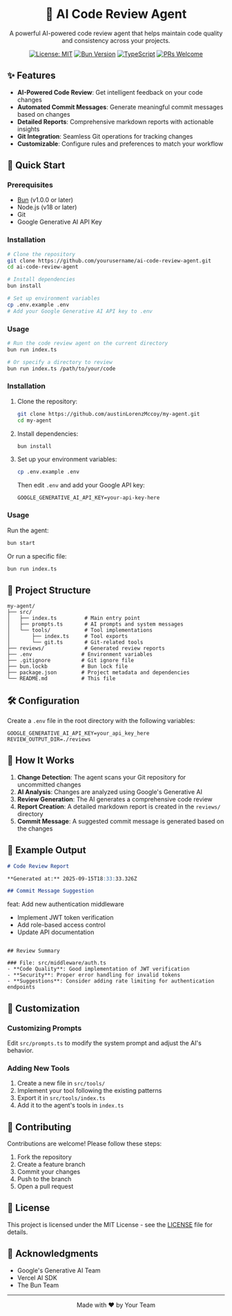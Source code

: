 <div align="center">
  <h1>🤖 AI Code Review Agent</h1>
  <p>A powerful AI-powered code review agent that helps maintain code quality and consistency across your projects.</p>
  
  [![License: MIT](https://img.shields.io/badge/License-MIT-yellow.svg)](https://opensource.org/licenses/MIT)
  [![Bun Version](https://img.shields.io/badge/Bun-v1.0.0-000000.svg?logo=bun&style=flat)](https://bun.sh/)
  [![TypeScript](https://img.shields.io/badge/TypeScript-007ACC.svg?logo=typescript&logoColor=white)](https://www.typescriptlang.org/)
  [![PRs Welcome](https://img.shields.io/badge/PRs-welcome-brightgreen.svg)](https://github.com/yourusername/ai-code-review-agent/pulls)
</div>

## ✨ Features

- **AI-Powered Code Review**: Get intelligent feedback on your code changes
- **Automated Commit Messages**: Generate meaningful commit messages based on changes
- **Detailed Reports**: Comprehensive markdown reports with actionable insights
- **Git Integration**: Seamless Git operations for tracking changes
- **Customizable**: Configure rules and preferences to match your workflow

## 🚀 Quick Start

### Prerequisites

- [Bun](https://bun.sh/) (v1.0.0 or later)
- Node.js (v18 or later)
- Git
- Google Generative AI API Key

### Installation

```bash
# Clone the repository
git clone https://github.com/yourusername/ai-code-review-agent.git
cd ai-code-review-agent

# Install dependencies
bun install

# Set up environment variables
cp .env.example .env
# Add your Google Generative AI API key to .env
```

### Usage

```bash
# Run the code review agent on the current directory
bun run index.ts

# Or specify a directory to review
bun run index.ts /path/to/your/code
```

### Installation

1. Clone the repository:
   ```bash
   git clone https://github.com/austinLorenzMccoy/my-agent.git
   cd my-agent
   ```

2. Install dependencies:
   ```bash
   bun install
   ```

3. Set up your environment variables:
   ```bash
   cp .env.example .env
   ```
   Then edit `.env` and add your Google API key:
   ```
   GOOGLE_GENERATIVE_AI_API_KEY=your-api-key-here
   ```

### Usage

Run the agent:
```bash
bun start
```

Or run a specific file:
```bash
bun run index.ts
```

## 📂 Project Structure

```
my-agent/
├── src/
│   ├── index.ts         # Main entry point
│   ├── prompts.ts       # AI prompts and system messages
│   └── tools/           # Tool implementations
│       ├── index.ts     # Tool exports
│       └── git.ts       # Git-related tools
├── reviews/             # Generated review reports
├── .env                # Environment variables
├── .gitignore          # Git ignore file
├── bun.lockb           # Bun lock file
├── package.json        # Project metadata and dependencies
└── README.md           # This file
```

## 🛠 Configuration

Create a `.env` file in the root directory with the following variables:

```env
GOOGLE_GENERATIVE_AI_API_KEY=your_api_key_here
REVIEW_OUTPUT_DIR=./reviews
```

## 🤖 How It Works

1. **Change Detection**: The agent scans your Git repository for uncommitted changes
2. **AI Analysis**: Changes are analyzed using Google's Generative AI
3. **Review Generation**: The AI generates a comprehensive code review
4. **Report Creation**: A detailed markdown report is created in the `reviews/` directory
5. **Commit Message**: A suggested commit message is generated based on the changes

## 📝 Example Output

```markdown
# Code Review Report

**Generated at:** 2025-09-15T18:33:33.326Z

## Commit Message Suggestion
```
feat: Add new authentication middleware
- Implement JWT token verification
- Add role-based access control
- Update API documentation
```

## Review Summary

### File: src/middleware/auth.ts
- **Code Quality**: Good implementation of JWT verification
- **Security**: Proper error handling for invalid tokens
- **Suggestions**: Consider adding rate limiting for authentication endpoints
```

## 🔧 Customization

### Customizing Prompts

Edit `src/prompts.ts` to modify the system prompt and adjust the AI's behavior.

### Adding New Tools

1. Create a new file in `src/tools/`
2. Implement your tool following the existing patterns
3. Export it in `src/tools/index.ts`
4. Add it to the agent's tools in `index.ts`

## 🤝 Contributing

Contributions are welcome! Please follow these steps:

1. Fork the repository
2. Create a feature branch
3. Commit your changes
4. Push to the branch
5. Open a pull request

## 📄 License

This project is licensed under the MIT License - see the [LICENSE](LICENSE) file for details.

## 🙏 Acknowledgments

- Google's Generative AI Team
- Vercel AI SDK
- The Bun Team

---

<div align="center">
  Made with ❤️ by Your Team
</div>
